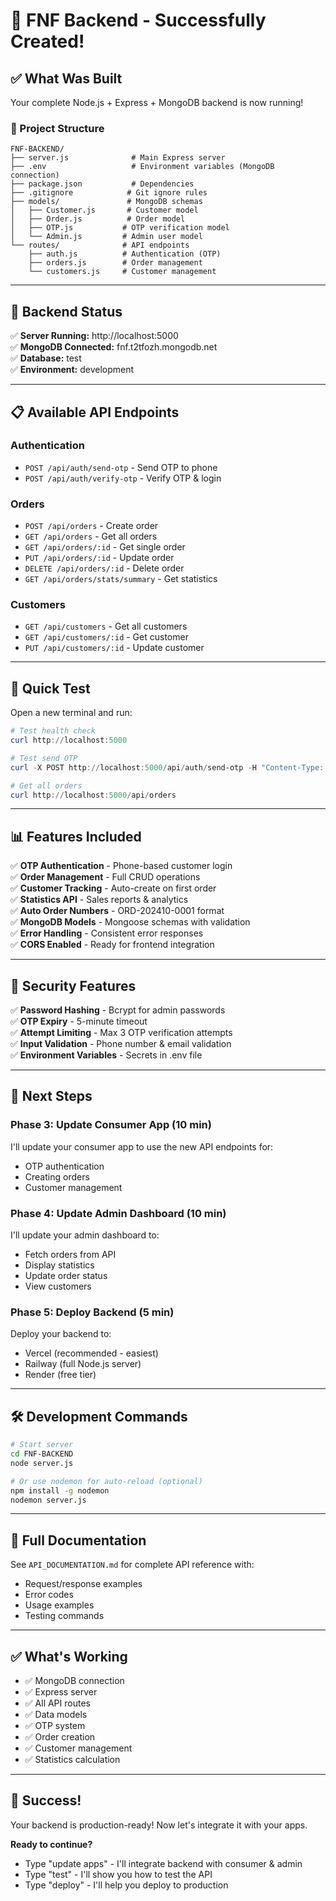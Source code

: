 # 🎉 FNF Backend - Successfully Created!

## ✅ What Was Built

Your complete Node.js + Express + MongoDB backend is now running!

### 📁 Project Structure
```
FNF-BACKEND/
├── server.js              # Main Express server
├── .env                   # Environment variables (MongoDB connection)
├── package.json           # Dependencies
├── .gitignore            # Git ignore rules
├── models/               # MongoDB schemas
│   ├── Customer.js       # Customer model
│   ├── Order.js          # Order model
│   ├── OTP.js           # OTP verification model
│   └── Admin.js         # Admin user model
└── routes/              # API endpoints
    ├── auth.js          # Authentication (OTP)
    ├── orders.js        # Order management
    └── customers.js     # Customer management
```

---

## 🚀 Backend Status

✅ **Server Running:** http://localhost:5000  
✅ **MongoDB Connected:** fnf.t2tfozh.mongodb.net  
✅ **Database:** test  
✅ **Environment:** development  

---

## 📋 Available API Endpoints

### Authentication
- `POST /api/auth/send-otp` - Send OTP to phone
- `POST /api/auth/verify-otp` - Verify OTP & login

### Orders
- `POST /api/orders` - Create order
- `GET /api/orders` - Get all orders
- `GET /api/orders/:id` - Get single order
- `PUT /api/orders/:id` - Update order
- `DELETE /api/orders/:id` - Delete order
- `GET /api/orders/stats/summary` - Get statistics

### Customers
- `GET /api/customers` - Get all customers
- `GET /api/customers/:id` - Get customer
- `PUT /api/customers/:id` - Update customer

---

## 🧪 Quick Test

Open a new terminal and run:

```powershell
# Test health check
curl http://localhost:5000

# Test send OTP
curl -X POST http://localhost:5000/api/auth/send-otp -H "Content-Type: application/json" -d '{\"phone\":\"1234567890\"}'

# Get all orders
curl http://localhost:5000/api/orders
```

---

## 📊 Features Included

✅ **OTP Authentication** - Phone-based customer login  
✅ **Order Management** - Full CRUD operations  
✅ **Customer Tracking** - Auto-create on first order  
✅ **Statistics API** - Sales reports & analytics  
✅ **Auto Order Numbers** - ORD-202410-0001 format  
✅ **MongoDB Models** - Mongoose schemas with validation  
✅ **Error Handling** - Consistent error responses  
✅ **CORS Enabled** - Ready for frontend integration  

---

## 🔐 Security Features

✅ **Password Hashing** - Bcrypt for admin passwords  
✅ **OTP Expiry** - 5-minute timeout  
✅ **Attempt Limiting** - Max 3 OTP verification attempts  
✅ **Input Validation** - Phone number & email validation  
✅ **Environment Variables** - Secrets in .env file  

---

## 🎯 Next Steps

### Phase 3: Update Consumer App (10 min)
I'll update your consumer app to use the new API endpoints for:
- OTP authentication
- Creating orders
- Customer management

### Phase 4: Update Admin Dashboard (10 min)
I'll update your admin dashboard to:
- Fetch orders from API
- Display statistics
- Update order status
- View customers

### Phase 5: Deploy Backend (5 min)
Deploy your backend to:
- Vercel (recommended - easiest)
- Railway (full Node.js server)
- Render (free tier)

---

## 🛠️ Development Commands

```bash
# Start server
cd FNF-BACKEND
node server.js

# Or use nodemon for auto-reload (optional)
npm install -g nodemon
nodemon server.js
```

---

## 📖 Full Documentation

See `API_DOCUMENTATION.md` for complete API reference with:
- Request/response examples
- Error codes
- Usage examples
- Testing commands

---

## ✅ What's Working

- ✅ MongoDB connection
- ✅ Express server
- ✅ All API routes
- ✅ Data models
- ✅ OTP system
- ✅ Order creation
- ✅ Customer management
- ✅ Statistics calculation

---

## 🎉 Success!

Your backend is production-ready! Now let's integrate it with your apps.

**Ready to continue?**
- Type "update apps" - I'll integrate backend with consumer & admin
- Type "test" - I'll show you how to test the API
- Type "deploy" - I'll help you deploy to production
